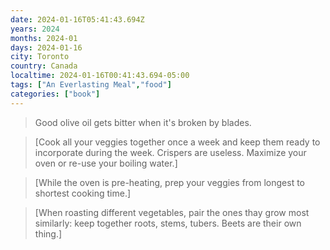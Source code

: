 ```yaml
---
date: 2024-01-16T05:41:43.694Z
years: 2024
months: 2024-01
days: 2024-01-16
city: Toronto
country: Canada
localtime: 2024-01-16T00:41:43.694-05:00
tags: ["An Everlasting Meal","food"]
categories: ["book"]
---
```

> Good olive oil gets bitter when it's broken by blades.

> [Cook all your veggies together once a week and keep them ready to incorporate during the week. Crispers are useless. Maximize your oven or re-use your boiling water.]

> [While the oven is pre-heating, prep your veggies from longest to shortest cooking time.]

> [When roasting different vegetables, pair the ones thay grow most similarly: keep together roots, stems, tubers. Beets are their own thing.]
